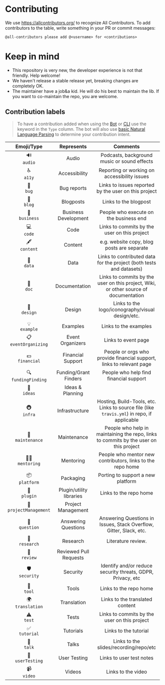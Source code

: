 # Contributing

We use https://allcontributors.org/ to recognize All Contributors. To add contributors to the table, write something in your PR or commit messages:

```
@all-contributors please add @<username> for <contributions>
```

# Keep in mind

- This repository is very new, the developer experience is not that friendly. Help welcome!
- We haven't release a stable release yet, breaking changes are completely OK.
- The maintainer have a job&a kid. He will do his best to maintain the lib. If you want to co-maintain the repo, you are welcome.

## Contribution labels

> To have a contribution added when using the [Bot](https://allcontributors.org/docs/en/bot/overview) or [CLI](https://allcontributors.org/docs/en/cli/overview) use the keyword in the `Type` column. The bot will also use [basic Natural Language Parsing](https://github.com/all-contributors/app/blob/master/lib/parse-comment.js) to determine your contribution intent.

|          Emoji/Type          |        Represents        |                                          Comments                                          |
| :--------------------------: | :----------------------: | :----------------------------------------------------------------------------------------: |
|      🔊 <br /> `audio`       |          Audio           |                        Podcasts, background music or sound effects                         |
|      ♿️ <br /> `a11y`       |      Accessibility       |                        Reporting or working on accessibility issues                        |
|       🐛 <br /> `bug`        |       Bug reports        |                    Links to issues reported by the user on this project                    |
|       📝 <br /> `blog`       |        Blogposts         |                                   Links to the blogpost                                    |
|     💼 <br /> `business`     |   Business Development   |                           People who execute on the business end                           |
|       💻 <br /> `code`       |           Code           |                        Links to commits by the user on this project                        |
|      🖋 <br /> `content`      |         Content          |                         e.g. website copy, blog posts are separate                         |
|       🔣 <br /> `data`       |           Data           |            Links to contributed data for the project (both tests and datasets)             |
|       📖 <br /> `doc`        |      Documentation       |    Links to commits by the user on this project, Wiki, or other source of documentation    |
|      🎨 <br /> `design`      |          Design          |                      Links to the logo/iconography/visual design/etc.                      |
|     💡 <br /> `example`      |         Examples         |                                   Links to the examples                                    |
| 📋 <br /> `eventOrganizing`  |     Event Organizers     |                                    Links to event page                                     |
|    💵 <br /> `financial`     |    Financial Support     |            People or orgs who provide financial support, links to relevant page            |
|  🔍 <br /> `fundingFinding`  |  Funding/Grant Finders   |                           People who help find financial support                           |
|      🤔 <br /> `ideas`       |     Ideas & Planning     |                                                                                            |
|      🚇 <br /> `infra`       |      Infrastructure      | Hosting, Build-Tools, etc. Links to source file (like `travis.yml`) in repo, if applicable |
|   🚧 <br /> `maintenance`    |       Maintenance        |   People who help in maintaining the repo, links to commits by the user on this project    |
|   🧑‍🏫 <br /> `mentoring`   |        Mentoring         |                 People who mentor new contributors, links to the repo home                 |
|     📦 <br /> `platform`     |        Packaging         |                             Porting to support a new platform                              |
|      🔌 <br /> `plugin`      | Plugin/utility libraries |                                   Links to the repo home                                   |
| 📆 <br/> `projectManagement` |    Project Management    |                                                                                            |
|     💬 <br /> `question`     |   Answering Questions    |             Answering Questions in Issues, Stack Overflow, Gitter, Slack, etc.             |
|     🔬 <br /> `research`     |         Research         |                                     Literature review.                                     |
|      👀 <br /> `review`      |  Reviewed Pull Requests  |                                                                                            |
|     🛡️ <br /> `security`     |         Security         |                Identify and/or reduce security threats, GDPR, Privacy, etc                 |
|       🔧 <br /> `tool`       |          Tools           |                                   Links to the repo home                                   |
|   🌍 <br /> `translation`    |       Translation        |                              Links to the translated content                               |
|       ⚠️ <br /> `test`       |          Tests           |                        Links to commits by the user on this project                        |
|     ✅ <br /> `tutorial`     |        Tutorials         |                                   Links to the tutorial                                    |
|       📢 <br /> `talk`       |          Talks           |                           Links to the slides/recording/repo/etc                           |
|   📓 <br /> `userTesting`    |       User Testing       |                                  Links to user test notes                                  |
|      📹 <br /> `video`       |          Videos          |                                     Links to the video                                     |
